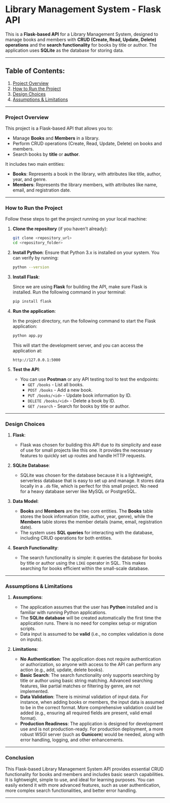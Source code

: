 # Library Management System - Flask API

This is a **Flask-based API** for a Library Management System, designed to manage books and members with **CRUD (Create, Read, Update, Delete) operations** and the **search functionality** for books by title or author. The application uses **SQLite** as the database for storing data.

---

## Table of Contents:
1. [Project Overview](#project-overview)
2. [How to Run the Project](#how-to-run-the-project)
3. [Design Choices](#design-choices)
4. [Assumptions & Limitations](#assumptions-limitations)

---

### Project Overview

This project is a Flask-based API that allows you to:
- Manage **Books** and **Members** in a library.
- Perform CRUD operations (Create, Read, Update, Delete) on books and members.
- Search books by **title** or **author**.

It includes two main entities:
- **Books**: Represents a book in the library, with attributes like title, author, year, and genre.
- **Members**: Represents the library members, with attributes like name, email, and registration date.

---

### How to Run the Project

Follow these steps to get the project running on your local machine:

1. **Clone the repository** (if you haven’t already):

   ```bash
   git clone <repository_url>
   cd <repository_folder>
   ```

2. **Install Python**:
   Ensure that Python 3.x is installed on your system. You can verify by running:

   ```bash
   python --version
   ```

3. **Install Flask**:

   Since we are using **Flask** for building the API, make sure Flask is installed. Run the following command in your terminal:

   ```bash
   pip install flask
   ```

4. **Run the application**:

   In the project directory, run the following command to start the Flask application:

   ```bash
   python app.py
   ```

   This will start the development server, and you can access the application at:

   ```
   http://127.0.0.1:5000
   ```

5. **Test the API**:
   - You can use **Postman** or any API testing tool to test the endpoints:
     - `GET /books` - List all books.
     - `POST /books` - Add a new book.
     - `PUT /books/<id>` - Update book information by ID.
     - `DELETE /books/<id>` - Delete a book by ID.
     - `GET /search` - Search for books by title or author.
   
---

### Design Choices

1. **Flask**: 
   - Flask was chosen for building this API due to its simplicity and ease of use for small projects like this one. It provides the necessary features to quickly set up routes and handle HTTP requests.

2. **SQLite Database**: 
   - SQLite was chosen for the database because it is a lightweight, serverless database that is easy to set up and manage. It stores data locally in a `.db` file, which is perfect for this small project. No need for a heavy database server like MySQL or PostgreSQL.

3. **Data Model**:
   - **Books** and **Members** are the two core entities. The **Books** table stores the book information (title, author, year, genre), while the **Members** table stores the member details (name, email, registration date).
   - The system uses **SQL queries** for interacting with the database, including CRUD operations for both entities.

4. **Search Functionality**:
   - The search functionality is simple: it queries the database for books by title or author using the `LIKE` operator in SQL. This makes searching for books efficient within the small-scale database.

---

### Assumptions & Limitations

1. **Assumptions**:
   - The application assumes that the user has **Python** installed and is familiar with running Python applications.
   - The **SQLite database** will be created automatically the first time the application runs. There is no need for complex setup or migration scripts.
   - Data input is assumed to be **valid** (i.e., no complex validation is done on inputs).

2. **Limitations**:
   - **No Authentication**: The application does not require authentication or authorization, so anyone with access to the API can perform any action (e.g., add, update, delete books).
   - **Basic Search**: The search functionality only supports searching by title or author using basic string matching. Advanced searching features, like partial matches or filtering by genre, are not implemented.
   - **Data Validation**: There is minimal validation of input data. For instance, when adding books or members, the input data is assumed to be in the correct format. More comprehensive validation could be added (e.g., ensuring all required fields are present, valid email format).
   - **Production Readiness**: The application is designed for development use and is not production-ready. For production deployment, a more robust WSGI server (such as **Gunicorn**) would be needed, along with error handling, logging, and other enhancements.

---

### Conclusion

This Flask-based Library Management System API provides essential CRUD functionality for books and members and includes basic search capabilities. It is lightweight, simple to use, and ideal for learning purposes. You can easily extend it with more advanced features, such as user authentication, more complex search functionalities, and better error handling.

---
